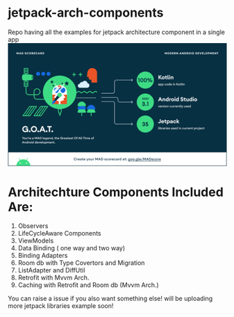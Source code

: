 # jetpack-arch-components
Repo having all the examples for jetpack architecture component in a single app
![Screenshot](summary.png)

# Architechture Components Included Are:
1. Observers
2. LifeCycleAware Components
3. ViewModels
4. Data Binding ( one way and two way)
5. Binding Adapters
6. Room db with Type Covertors and Migration
7. ListAdapter and DiffUtil
8. Retrofit with Mvvm Arch.
9. Caching with Retrofit and Room db (Mvvm Arch.)

You can raise a issue if you also want something else!
will be uploading more jetpack libraries example soon!
